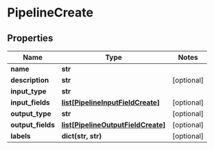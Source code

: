 # PipelineCreate

## Properties
Name | Type | Notes
------------ | ------------- | -------------
**name** | **str** | 
**description** | **str** | [optional] 
**input_type** | **str** | 
**input_fields** | [**list[PipelineInputFieldCreate]**](PipelineInputFieldCreate.md) | [optional] 
**output_type** | **str** | [optional] 
**output_fields** | [**list[PipelineOutputFieldCreate]**](PipelineOutputFieldCreate.md) | [optional] 
**labels** | **dict(str, str)** | [optional] 


